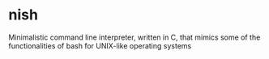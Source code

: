# nish
Minimalistic command line interpreter, written in C, that mimics some of the functionalities of bash for UNIX-like operating systems
